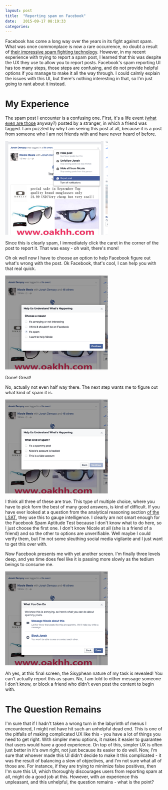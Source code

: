 ```yaml
---
layout: post
title:  "Reporting spam on Facebook"
date:   2015-09-17 08:19:33
categories:
---
```


Facebook has come a long way over the years in its fight against spam.  What was once commonplace is now a rare occurrence, no doubt a result of [their impressive spam fighting technology](https://code.facebook.com/posts/745068642270222/fighting-spam-with-haskell/). However, in my recent experience with trying to report a spam post, I learned that this was despite the UX they use to allow you to report posts. Facebook's spam reporting UI has too many steps, those steps are confusing, and do not provide helpful options if you manage to make it all the way through.  I could calmly explain the issues with this UI, but there's nothing interesting in that, so I'm just going to rant about it instead.

# My Experience

The spam post I encounter is a confusing one. First, it's a life event ([what even are those](http://www.complex.com/sneakers/2015/06/sneakerheads-what-are-those) anyway?) posted by a stranger, in which a friend was tagged. I am puzzled by why I am seeing this post at all, because it is a post from someone who I am not friends with and have never heard of before.


<img src="/images/facebookspam0.png" height="300" style="margin: auto;">


Since this is clearly spam, I immediately click the caret in the corner of the post to report it. That was easy - oh wait, there's more!


Oh ok well now I have to choose an option to help Facebook figure out what's wrong with the post. Ok Facebook, that's cool, I can help you with that real quick.

<img src="/images/facebookspam1.png" height="300">

 Done! Great!

 No, actually not even half way there. The next step wants me to figure out what kind of spam it is.

<img src="/images/facebookspam2.png" height="300">


I think all three of these are true. This type of multiple choice, where you have to pick form the best of many good answers, is kind of difficult. If you have ever looked at a question from the analytical reasoning section [of the LSAT](https://www.petersons.com/graduate-schools/sample-lsat-test-questions.aspx), they use this to gauge intelligence.  I clearly am not smart enough for the Facebook Spam Aptitude Test because I don't know what to do here, so I just choose the first one. I don't know Nicole at all (she is a friend of a friend) and so the other to options are unverifiable.  Well maybe I could verify them, but I'm not some sleuthing social media vigilante and I just want to get this over with.


Now Facebook presents me with yet another screen. I'm finally three levels deep, and yes time does feel like it is passing more slowly as the tedium beings to consume me.

<img src="/images/facebookspam3.png" height="300">

Ah yes, at this final screen, the Sisyphean nature of my task is revealed! You can't actually report this as spam. No, I am told to either message someone I don't know, or block a friend who didn't even post the content to begin with.

# The Question Remains

I'm sure that if I hadn't taken a wrong turn in the labyrinth of menus I encountered, I might not have hit such an unhelpful dead end. This is one of the pitfalls of making complicated UX like this - you have a lot of things you need to get right. With simpler menu options, it makes it easier to guarantee that users would have a good experience. On top of this, simpler UX is often just better in it's own right, not just because its easier to do well. Now, I'm sure that whoever made this UI didn't decide to make it this complicated - it was the result of balancing a slew of objectives, and I'm not sure what all of those are. For instance, if they are trying to minimize false positives, then I'm sure this UI, which thoroughly discourages users from reporting spam at all, might do a good job at this. However, with an experience this unpleasant, and this unhelpful, the question remains - what is the point?
